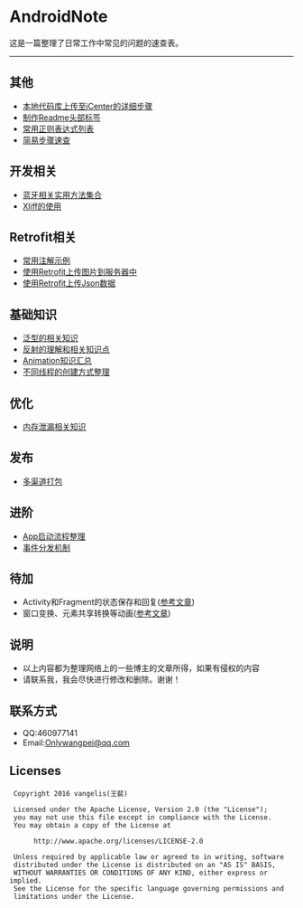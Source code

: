# AndroidNote
这是一篇整理了日常工作中常见的问题的速查表。
****
## 其他
* [本地代码库上传至jCenter的详细步骤](https://github.com/MaosanDao/AndroidQuickCheckList/blob/master/uploadJcenter/uploadJcenter.md) 
* [制作Readme头部标签](https://github.com/MaosanDao/AndroidQuickCheckList/blob/master/makeTag/README.md)
* [常用正则表达式列表](https://github.com/MaosanDao/AndroidQuickCheckList/blob/master/regexp.md)
* [简易步骤速查](https://github.com/MaosanDao/AndroidQuickCheckList/blob/master/EasyGuide.md)
## 开发相关
* [蓝牙相关实用方法集合](https://github.com/MaosanDao/AndroidQuickCheckList/blob/master/bluetooth/README.md) 
* [Xliff的使用](https://github.com/MaosanDao/AndroidQuickCheckList/tree/master/xliff)
## Retrofit相关
* [常用注解示例](https://github.com/MaosanDao/AndroidQuickCheckList/tree/master/retrofit)
* [使用Retrofit上传图片到服务器中](https://github.com/MaosanDao/AndroidQuickCheckList/blob/master/retrofit/uploadImage.md)
* [使用Retrofit上传Json数据](https://github.com/MaosanDao/AndroidQuickCheckList/blob/master/retrofit/uploadJson.md)
## 基础知识
* [泛型的相关知识](https://github.com/MaosanDao/AndroidQuickCheckList/blob/master/Generic.md)
* [反射的理解和相关知识点](https://github.com/MaosanDao/AndroidQuickCheckList/blob/master/Reflection.md)
* [Animation知识汇总](https://github.com/MaosanDao/AndroidQuickCheckList/blob/master/Animation.md)
* [不同线程的创建方式整理](https://github.com/MaosanDao/AndroidQuickCheckList/blob/master/Thread.md)
## 优化
* [内存泄漏相关知识](https://github.com/MaosanDao/AndroidQuickCheckList/blob/master/Leak.md)
## 发布
* [多渠道打包](https://github.com/MaosanDao/AndroidQuickCheckList/blob/master/MultiPackaging.md)
## 进阶
* [App启动流程整理](https://github.com/MaosanDao/AndroidQuickCheckList/blob/master/StartProcess.md)
* [事件分发机制](https://github.com/MaosanDao/AndroidQuickCheckList/blob/master/TouchEvent.md)
## 待加
* Activity和Fragment的状态保存和回复([参考文章](https://segmentfault.com/a/1190000006691830))
* 窗口变换、元素共享转换等动画([参考文章](https://segmentfault.com/a/1190000004182537))
## 说明
* 以上内容都为整理网络上的一些博主的文章所得，如果有侵权的内容
* 请联系我，我会尽快进行修改和删除。谢谢！
## 联系方式
* QQ:460977141
* Email:Onlywangpei@qq.com
## Licenses
```text
 Copyright 2016 vangelis(王裴)

 Licensed under the Apache License, Version 2.0 (the "License");
 you may not use this file except in compliance with the License.
 You may obtain a copy of the License at

      http://www.apache.org/licenses/LICENSE-2.0

 Unless required by applicable law or agreed to in writing, software
 distributed under the License is distributed on an "AS IS" BASIS,
 WITHOUT WARRANTIES OR CONDITIONS OF ANY KIND, either express or implied.
 See the License for the specific language governing permissions and
 limitations under the License.
```
